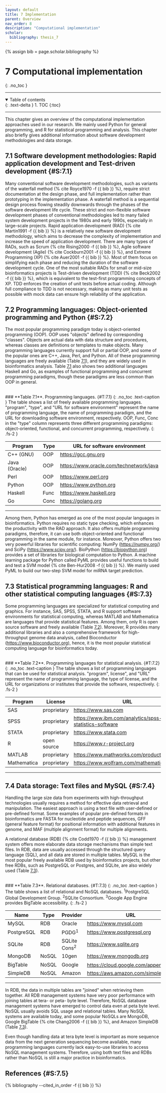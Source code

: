 ```yaml
---
layout: default
title: 7 Implementation
parent: Overview
nav_order: 8
description: "Computational implementation"
scholar:
  bibliography: thesis_7
---
```


{% assign bib = page.scholar.bibliography %}

# 7 Computational implementation
{: .no_toc }

---

<details open markdown="block">
  <summary>
    Table of contents
  </summary>
  {: .text-delta }
1. TOC
{:toc}
</details>

---

This chapter gives an overview of the computational implementation
approaches used in our research. We mainly used Python for general
programming, and R for statistical programming and analysis. This
chapter also briefly gives additional information about software
development methodologies and data storage.

## 7.1 Software development methodologies: Rapid application development and Test-driven development {#S:7.1}

Many conventional software development methodologies, such as variants
of the waterfall method {% cite Royce1970 -f {{ bib }} %}, require strict documentation at
the design phase, and full implementation rather than prototyping in the
implementation phase. A waterfall method is a sequential design process
flowing steadily downwards through the phases of the software
development life cycle. These strict and non-flexible software
development phases of conventional methodologies led to many failed
system development projects in the 1980s and early 1990s, especially in
large-scale projects. Rapid application development (RAD) {% cite Martin1991 -f {{ bib }} %}
is a relatively new software development methodology, which aims to
decrease the complexity of implementation and increase the speed of
application development. There are many types of RADs, such as Scrum
{% cite Rising2000 -f {{ bib }} %}, Agile software development (Agile) {% cite Cockburn2001 -f {{ bib }} %}, and
Extreme Programming (XP) {% cite Auer2001 -f {{ bib }} %}. Most of them focus on simplifying
each phase and reducing the duration of the software development cycle.
One of the most suitable RADs for small or mid-size bioinformatics
projects is Test-driven development (TDD) {% cite Beck2002 -f {{ bib }} %}, which is
equivalent to the test-first programming concepts of XP. TDD enforces
the creation of unit tests before actual coding. Although full
compliance to TDD is not necessary, making as many unit tests as
possible with mock data can ensure high reliability of the application.

## 7.2 Programming languages: Object-oriented programming and Python {#S:7.2}

The most popular programming paradigm today is object-oriented
programming (OOP). OOP uses "objects" defined by corresponding
"classes". Objects are actual data with data structure and procedures,
whereas classes are definitions or templates to make objects. Many
programming languages currently support full or partial OOP, and some of
the popular ones are C++, Java, Perl, and Python. All of these
programming languages are freely available (Table [7.1](#T:7.1)),
and they are widely used in bioinformatics analysis.
Table [7.1](#T:7.1) also shows two additional languages Haskell
and Go, as examples of functional programming and concurrent programming
paradigms, though these paradigms are less common than OOP in general.

<br />
### **Table 7.1**. Programming languages. {#T:7.1}
{: .no_toc .text-caption }
The table shows a list of freely
available programming languages. "program", "type", and "URL for
software environment" represent the name of programming language, the
name of programming paradigm, and the URL for downloading software
environment, respectively. OOP, Func, Conc in the "type" column
represents three different programming paradigms: object-oriented,
functional, and concurrent programming, respectively.
{: .fs-2 }

| Program       | Type | URL for software environment              |
|---------------|------|-------------------------------------------|
| C++ (GNU)     | OOP  | <https://gcc.gnu.org>                     |
| Java (Oracle) | OOP  | <https://www.oracle.com/technetwork/java> |
| Perl          | OOP  | <https://www.perl.org>                    |
| Python        | OOP  | <https://www.python.org>                  |
| Haskell       | Func | <https://www.haskell.org>                 |
| Go            | Conc | <https://golang.org>                      |

---

Among them, Python has emerged as one of the most popular languages in
bioinformatics. Python requires no static type checking, which enhances
the productivity with the RAD approach. It also offers multiple
programming paradigms, therefore, it can use both object-oriented and
functional programming in the same module, for instance. Moreover,
Python offers two very powerful libraries for scientific computing:
NumPy (<https://numpy.org/>) and SciPy (<https://www.scipy.org/>).
BioPython (<https://biopython.org>) provides a set of libraries for
biological computation to Python. A machine learning package for Python
called PyML provides useful functions to build and test a SVM model
{% cite Ben-Hur2008 -f {{ bib }} %}. We mainly used PyML to build our two-step SVM model for
miRNA target prediction.

## 7.3 Statistical programming languages: R and other statistical computing languages {#S:7.3}

Some programming languages are specialized for statistical computing and
graphics. For instance, SAS, SPSS, STATA, and R support software
environments for statistical computing, whereas MATLAB and Mathematica
are languages that provide statistical features. Among them, only R is
open source software and freely available (Table [7.2](#T:7.2)).
Moreover, R provides many additional
libraries and also a comprehensive framework for high-throughput genome
data analysis, called Bioconductor (<https://www.bioconductor.org>),
hence, it is the most popular statistical computing language for
bioinformatics today.

<br />
### **Table 7.2**. Programming languages for statistical analysis. {#T:7.2}
{: .no_toc .text-caption }
The table shows
a list of programming languages that can be used for statistical
analysis. "program", license", and "URL" represent the name of
programming language, the type of license, and the URL for
organizations or institutes that provide the software, respectively.
{: .fs-2 }

| Program     | License     | URL                                         |
|-------------|-------------|---------------------------------------------|
| SAS         | proprietary | <https://www.sas.com>                       |
| SPSS        | proprietary | <https://www.ibm.com/analytics/spss-statistics-software> |
| STATA       | proprietary | <https://www.stata.com>                     |
| R           | open source | <https://www.r-project.org>                 |
| MATLAB      | proprietary | <https://www.mathworks.com/products/matlab> |
| Mathematica | proprietary | <https://www.wolfram.com/mathematica>       |

---

## 7.4 Data storage: Text files and MySQL {#S:7.4}

Handling the large size data from experiments with high-throughput
technologies usually requires a method for effective data retrieval and
manipulation. The easiest approach is using a text file with
user-defined or pre-defined format. Some examples of popular pre-defined
formats in bioinformatics are FASTA for nucleotide and peptide
sequences, GFF (general feature format) for positional information with
additional features in genome, and MAF (multiple alignment format) for
multiple alignments.

A relational database (RDB) {% cite Codd1970 -f {{ bib }} %} management system offers more
elaborate data storage mechanisms than simple text files. In RDB, data
are usually accessed through the structured query language (SQL), and
all data are stored in multiple tables. MySQL is the most popular freely
available RDB used by bioinformatics projects, but other free RDBs, such
as PostgreSQL or Postgres, and SQLite, are also widely used (Table [7.3](#T:7.3)).

<br />
### **Table 7.3**. Relational databases. {#T:7.3}
{: .no_toc .text-caption }
The table shows a list of relational and NoSQL databases.
<sup>1</sup>PostgreSQL Global Development Group.
<sup>2</sup>SQLite Consortium.
<sup>3</sup>Google App Engine provides BigTable accessibility.
{: .fs-2 }

| Name       | Type  | Provider                | URL                                            |
|------------|-------|-------------------------|------------------------------------------------|
| MySQL      | RDB   | Oracle                  | <https://www.mysql.com>                         |
| PostgreSQL | RDB   | PGDG<sup>1</sup>        | <https://www.postgresql.org>                    |
| SQLite     | RDB   | SQLite Cons<sup>2</sup> | <https://www.sqlite.org>                        |
| MongoDB    | NoSQL | 10gen                   | <https://www.mongodb.org>                       |
| BigTable   | NoSQL | Google                  | <https://cloud.google.com/appengine><sup>3</sup> |
| SimpleDB   | NoSQL | Amazon                  | <https://aws.amazon.com/simpledb>               |

---

In RDB, the data in multiple tables are "joined" when retrieving them
together. All RDB management systems have very poor performance with
joining tables at tera- or peta- byte level. Therefore, NoSQL database
management systems have emerged to control data even at peta byte level.
NoSQL usually avoids SQL usage and relational tables. Many NoSQL systems
are available today, and some popular NoSQLs are MongoDB, Google
BigTable {% cite Chang2006 -f {{ bib }} %}, and Amazon SimpleDB (Table [7.3](#T:7.3)).

Even though handling data at tera byte level is important as more
sequence data from the next generation sequencing become available, many
programming languages currently lack easy-to-use libraries to access
NoSQL management systems. Therefore, using both text files and RDBs
rather than NoSQL is still a major practice in bioinformatics.

## References {#S:7.5}
{% bibliography --cited_in_order -f {{ bib }} %}
